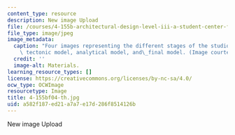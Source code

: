 ```yaml
---
content_type: resource
description: New image Upload
file: /courses/4-155b-architectural-design-level-iii-a-student-center-for-mit-fall-2004/a582f187ed21a7a7e17d286f8514126b_4-155bf04-th.jpg
file_type: image/jpeg
image_metadata:
  caption: "Four images representing the different stages of the studio: installation,\
    \ tectonic model, analytical model, and\_final model. (Image courtesy of MIT OpenCourseWare.)"
  credit: ''
  image-alt: Materials.
learning_resource_types: []
license: https://creativecommons.org/licenses/by-nc-sa/4.0/
ocw_type: OCWImage
resourcetype: Image
title: 4-155bf04-th.jpg
uid: a582f187-ed21-a7a7-e17d-286f8514126b
---
```

New image Upload